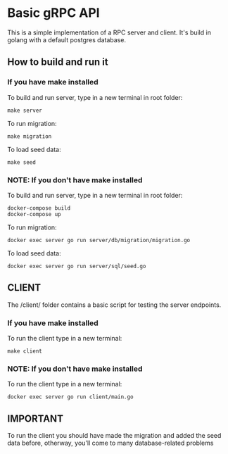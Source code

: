 
# Basic gRPC API 

This is a simple implementation of a RPC server and
client. It's build in golang with a default postgres database.



## How to build and run it

### If you have make installed 
To build and run server, type in a new terminal 
in root folder:
    
    make server

To run migration:

    make migration

To load seed data:

    make seed

### NOTE: If you don't have make installed 
To build and run server, type in a new terminal 
in root folder:

    docker-compose build
	docker-compose up
To run migration:

    docker exec server go run server/db/migration/migration.go

To load seed data:

    docker exec server go run server/sql/seed.go


## CLIENT

The /client/ folder contains a basic script for testing the 
server endpoints.

### If you have make installed 
To run the client type in a new terminal:

    make client

### NOTE: If you don't have make installed 
To run the client type in a new terminal:

    docker exec server go run client/main.go

## IMPORTANT
To run the client you should have made the migration and added 
the seed data before, otherway, you'll come to many database-related
problems